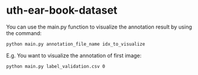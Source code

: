 # uth-ear-book-dataset

You can use the main.py function to visualize the annotation result by using the command:

```bash
python main.py annotation_file_name idx_to_visualize
```
E.g. You want to visualize the annotation of first image:
```bash
python main.py label_validation.csv 0
```
